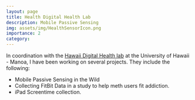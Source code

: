 ```yaml
---
layout: page
title: Health Digital Health Lab
description: Mobile Passive Sensing
img: assets/img/HealthSensorIcon.png
importance: 2
category: 
---
```


In coordination with the [Hawaii Digital Health lab](https://hawaiidigitalhealthlab.com) at the University of Hawaii - Manoa, I have been working on several projects. They include the following:

* Mobile Passive Sensing in the Wild
* Collecting FitBit Data in a study to help meth users fit addiction.
* iPad Screentime collection.



